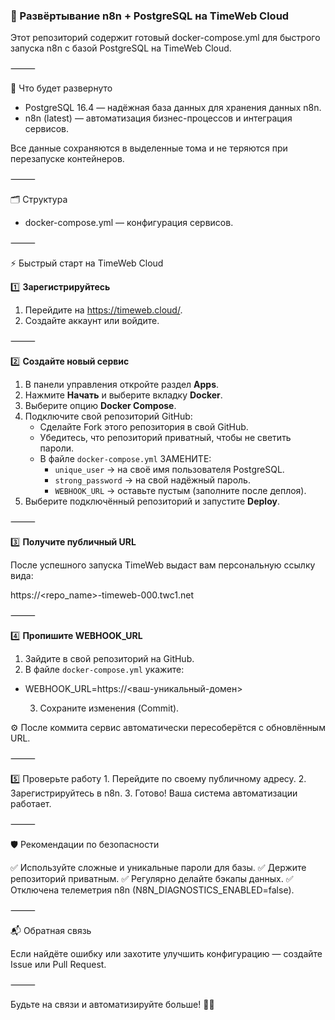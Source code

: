 ### 🚀 Развёртывание n8n + PostgreSQL на TimeWeb Cloud

Этот репозиторий содержит готовый docker-compose.yml для быстрого запуска n8n с базой PostgreSQL на TimeWeb Cloud.

⸻

📌 Что будет развернуто  
- PostgreSQL 16.4 — надёжная база данных для хранения данных n8n.  
- n8n (latest) — автоматизация бизнес-процессов и интеграция сервисов.

Все данные сохраняются в выделенные тома и не теряются при перезапуске контейнеров.

⸻

🗂 Структура  
- docker-compose.yml — конфигурация сервисов.

⸻

⚡️ Быстрый старт на TimeWeb Cloud

1️⃣ **Зарегистрируйтесь**  
1. Перейдите на https://timeweb.cloud/.  
2. Создайте аккаунт или войдите.

⸻

2️⃣ **Создайте новый сервис**  
1. В панели управления откройте раздел **Apps**.  
2. Нажмите **Начать** и выберите вкладку **Docker**.  
3. Выберите опцию **Docker Compose**.  
4. Подключите свой репозиторий GitHub:  
   - Сделайте Fork этого репозитория в свой GitHub.  
   - Убедитесь, что репозиторий приватный, чтобы не светить пароли.  
   - В файле `docker-compose.yml` ЗАМЕНИТЕ:  
     - `unique_user` → на своё имя пользователя PostgreSQL.  
     - `strong_password` → на свой надёжный пароль.  
     - `WEBHOOK_URL` → оставьте пустым (заполните после деплоя).  
5. Выберите подключённый репозиторий и запустите **Deploy**.

⸻

3️⃣ **Получите публичный URL**

После успешного запуска TimeWeb выдаст вам персональную ссылку вида:

https://<repo_name>-timeweb-000.twc1.net

⸻

4️⃣ **Пропишите WEBHOOK_URL**  
1. Зайдите в свой репозиторий на GitHub.  
2. В файле `docker-compose.yml` укажите:

- WEBHOOK_URL=https://<ваш-уникальный-домен>

	3.	Сохраните изменения (Commit).

⚙️ После коммита сервис автоматически пересоберётся с обновлённым URL.

⸻

5️⃣ Проверьте работу
	1.	Перейдите по своему публичному адресу.
	2.	Зарегистрируйтесь в n8n.
	3.	Готово! Ваша система автоматизации работает.

⸻

🛡 Рекомендации по безопасности

✅ Используйте сложные и уникальные пароли для базы.
✅ Держите репозиторий приватным.
✅ Регулярно делайте бэкапы данных.
✅ Отключена телеметрия n8n (N8N_DIAGNOSTICS_ENABLED=false).

⸻

📬 Обратная связь

Если найдёте ошибку или захотите улучшить конфигурацию — создайте Issue или Pull Request.

⸻

Будьте на связи и автоматизируйте больше! 🚀✨

